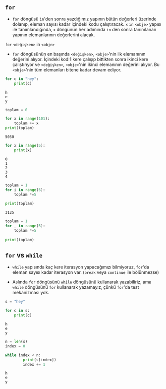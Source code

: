 ## `for`

* `for` döngüsü `in`'den sonra yazdığımız yapının bütün değerleri üzerinde dolanıp, eleman sayısı kadar içindeki kodu çalıştıracak. `x` `in` `<obje>` yapısı ile tanımlandığında, `x` döngünün her adımında `in` den sonra tanımlanan yapının elemanlarının değerlerini alacak.

`for` `<değişken>` in `<obje>`

* `for` döngüsünün en başında `<değişken>`, `<obje>`'nin ilk elemanının değerini alıyor. İçindeki kod 1 kere çalışıp bittikten sonra ikinci kere çalıştırıyor ve `<değişken>`, `<obje>`'nin ikinci elemanının değerini alıyor. Bu `<obje>`'nin tüm elemanları bitene kadar devam ediyor.

```python
for c in "hey":
    print(c)
```

    h
    e
    y

```python
toplam = 0

for x in range(101):
    toplam += x
print(toplam)
```

    5050

```python
for x in range(5):
    print(x)
```

    0
    1
    2
    3
    4


```python
toplam = 1
for i in range(5):
    toplam *=5
    
print(toplam)
```

    3125

```python
toplam = 1
for _ in range(5):
    toplam *=5
    
print(toplam)
```

## `for` vs `while`

* `while` yapısında kaç kere iterasyon yapacağımızı bilmiyoruz, `for`'da eleman sayısı kadar iterasyon var. (`break` veya `continue` ile bölünmezse)

* Aslında `for` döngüsünü `while` döngüsünü kullanarak yazabiliriz, ama `while` döngüsünü `for` kullanarak yazamayız, çünkü `for`'da test mekanizması yok.


```python
s = "hey"
```

```python
for c in s:
    print(c)
```

    h
    e
    y

```python
n = len(s)
index = 0

while index < n:
        print(s[index])
        index += 1
```

    h
    e
    y
